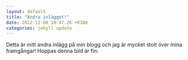 ```yaml
---
layout: default
title: "Andra inlägget!"
date: 2022-12-08 10:47:26 +0100
categories: jekyll update
---
```

Detta är mitt andra inlägg på min blogg och jag är mycket stolt över mina framgångar!
Hoppas denna bild är fin:
